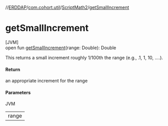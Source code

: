 //[ERDDAP](../../../index.md)/[com.cohort.util](../index.md)/[ScriptMath2](index.md)/[getSmallIncrement](get-small-increment.md)

# getSmallIncrement

[JVM]\
open fun [getSmallIncrement](get-small-increment.md)(range: Double): Double

This returns a small increment roughly 1/100th the range (e.g., .1, 1, 10, ....).

#### Return

an appropriate increment for the range

#### Parameters

JVM

| |
|---|
| range |